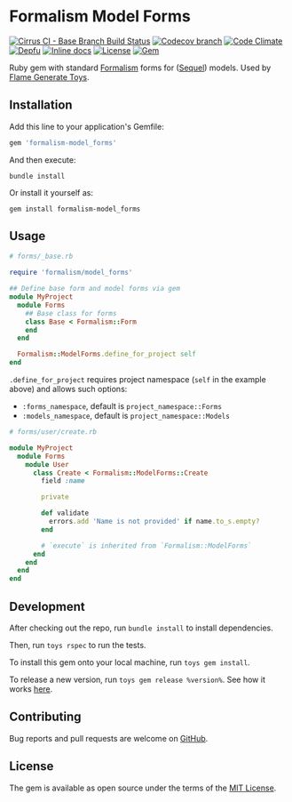 # Formalism Model Forms

[![Cirrus CI - Base Branch Build Status](https://img.shields.io/cirrus/github/AlexWayfer/formalism-model_forms?style=flat-square)](https://cirrus-ci.com/github/AlexWayfer/formalism-model_forms)
[![Codecov branch](https://img.shields.io/codecov/c/github/AlexWayfer/formalism-model_forms/main.svg?style=flat-square)](https://codecov.io/gh/AlexWayfer/formalism-model_forms)
[![Code Climate](https://img.shields.io/codeclimate/maintainability/AlexWayfer/formalism-model_forms.svg?style=flat-square)](https://codeclimate.com/github/AlexWayfer/formalism-model_forms)
[![Depfu](https://img.shields.io/depfu/AlexWayfer/benchmark_toys?style=flat-square)](https://depfu.com/repos/github/AlexWayfer/formalism-model_forms)
[![Inline docs](https://inch-ci.org/github/AlexWayfer/formalism-model_forms.svg?branch=main)](https://inch-ci.org/github/AlexWayfer/formalism-model_forms)
[![License](https://img.shields.io/github/license/AlexWayfer/formalism-model_forms.svg?style=flat-square)](LICENSE.txt)
[![Gem](https://img.shields.io/gem/v/formalism-model_forms.svg?style=flat-square)](https://rubygems.org/gems/formalism-model_forms)

Ruby gem with standard [Formalism](https://github.com/AlexWayfer/formalism) forms
for ([Sequel](https://sequel.jeremyevans.net/)) models.
Used by [Flame Generate Toys](https://github.com/AlexWayfer/flame_generate_toys).

## Installation

Add this line to your application's Gemfile:

```ruby
gem 'formalism-model_forms'
```

And then execute:

```shell
bundle install
```

Or install it yourself as:

```shell
gem install formalism-model_forms
```

## Usage

```ruby
# forms/_base.rb

require 'formalism/model_forms'

## Define base form and model forms via gem
module MyProject
  module Forms
    ## Base class for forms
    class Base < Formalism::Form
    end
  end

  Formalism::ModelForms.define_for_project self
end
```

`.define_for_project` requires project namespace (`self` in the example above)
and allows such options:

*   `:forms_namespace`, default is `project_namespace::Forms`
*   `:models_namespace`, default is `project_namespace::Models`

```ruby
# forms/user/create.rb

module MyProject
  module Forms
    module User
      class Create < Formalism::ModelForms::Create
        field :name

        private

        def validate
          errors.add 'Name is not provided' if name.to_s.empty?
        end

        # `execute` is inherited from `Formalism::ModelForms`
      end
    end
  end
end
```

## Development

After checking out the repo, run `bundle install` to install dependencies.

Then, run `toys rspec` to run the tests.

To install this gem onto your local machine, run `toys gem install`.

To release a new version, run `toys gem release %version%`.
See how it works [here](https://github.com/AlexWayfer/gem_toys#release).

## Contributing

Bug reports and pull requests are welcome on [GitHub](https://github.com/AlexWayfer/formalism).

## License

The gem is available as open source under the terms of the
[MIT License](https://opensource.org/licenses/MIT).
